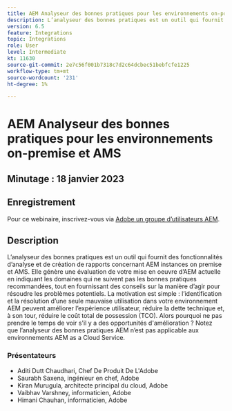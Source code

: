 ```yaml
---
title: AEM Analyseur des bonnes pratiques pour les environnements on-premise et AMS
description: L’analyseur des bonnes pratiques est un outil qui fournit des fonctionnalités d’analyse et de création de rapports concernant une AEM sur site et des instances AMS. Elle génère une évaluation de votre mise en oeuvre d’AEM actuelle en indiquant les domaines qui ne suivent pas les bonnes pratiques recommandées, tout en fournissant des conseils sur la manière d’agir pour résoudre les problèmes potentiels.
version: 6.5
feature: Integrations
topic: Integrations
role: User
level: Intermediate
kt: 11630
source-git-commit: 2e7c56f001b7318c7d2c64dcbec51bebfcfe1225
workflow-type: tm+mt
source-wordcount: '231'
ht-degree: 1%

---
```


# AEM Analyseur des bonnes pratiques pour les environnements on-premise et AMS

## Minutage : 18 janvier 2023

## Enregistrement

Pour ce webinaire, inscrivez-vous via [Adobe un groupe d’utilisateurs AEM](https://aem-augs.adobe.com/).

## Description

L’analyseur des bonnes pratiques est un outil qui fournit des fonctionnalités d’analyse et de création de rapports concernant AEM instances on premise et AMS. Elle génère une évaluation de votre mise en oeuvre d’AEM actuelle en indiquant les domaines qui ne suivent pas les bonnes pratiques recommandées, tout en fournissant des conseils sur la manière d’agir pour résoudre les problèmes potentiels. La motivation est simple : l’identification et la résolution d’une seule mauvaise utilisation dans votre environnement AEM peuvent améliorer l’expérience utilisateur, réduire la dette technique et, à son tour, réduire le coût total de possession (TCO). Alors pourquoi ne pas prendre le temps de voir s&#39;il y a des opportunités d&#39;amélioration ?
Notez que l’analyseur des bonnes pratiques AEM n’est pas applicable aux environnements AEM as a Cloud Service.

### Présentateurs

* Aditi Dutt Chaudhari, Chef De Produit De L&#39;Adobe
* Saurabh Saxena, ingénieur en chef, Adobe
* Kiran Murugula, architecte principal du cloud, Adobe
* Vaibhav Varshney, informaticien, Adobe
* Himani Chauhan, informaticien, Adobe
